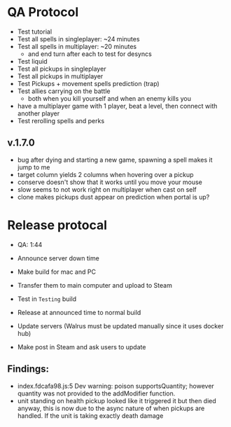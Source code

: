 # QA Protocol
- Test tutorial
- Test all spells in singleplayer: ~24 minutes
- Test all spells in multiplayer: ~20 minutes
    - and end turn after each to test for desyncs
- Test liquid
- Test all pickups in singleplayer
- Test all pickups in multiplayer
- Test Pickups + movement spells prediction (trap)
- Test allies carrying on the battle
    - both when you kill yourself and when an enemy kills you
- have a multiplayer game with 1 player, beat a level, then connect with another player
- Test rerolling spells and perks

## v.1.7.0
- bug after dying and starting a new game, spawning a spell makes it jump to me
- target column yields 2 columns when hovering over a pickup
- conserve doesn't show that it works until you move your mouse
- slow seems to not work right on multiplayer when cast on self
- clone makes pickups dust appear on prediction when portal is up?


# Release protocal
- QA: 1:44
- Announce server down time
- Make build for mac and PC
- Transfer them to main computer and upload to Steam
- Test in `Testing` build

- Release at announced time to normal build
- Update servers (Walrus must be updated manually since it uses docker hub)
- Make post in Steam and ask users to update

## Findings:
- index.fdcafa98.js:5 Dev warning: poison supportsQuantity; however quantity was not provided to the addModifier function.
- unit standing on health pickup looked like it triggered it but then died anyway, this is now due to the async nature of when pickups are handled.  If the unit is taking exactly death damage